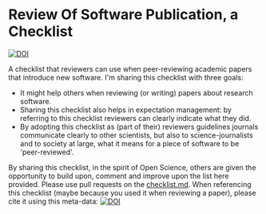 # Review Of Software Publication, a Checklist

[![DOI](https://zenodo.org/badge/664584708.svg)](https://zenodo.org/badge/latestdoi/664584708)

A checklist that reviewers can use when peer-reviewing academic papers that introduce new software. I'm sharing this checklist with three goals:

- It might help others when reviewing (or writing) papers about research software.
- Sharing this checklist also helps in expectation management: by referring to this checklist reviewers can clearly indicate what they did.
- By adopting this checklist as (part of their) reviewers guidelines journals communicate clearly to other scientists, but also to science-journalists and to society at large, what it means for a piece of software to be 'peer-reviewed'.

By sharing this checklist, in the spirit of Open Science, others are given the opportunity to build upon, comment and improve upon the list here provided. Please use pull requests on the [checklist.md](checklist.md). When referencing this checklist (maybe because you used it when reviewing a paper), please cite it using this meta-data: [![DOI](https://zenodo.org/badge/664584708.svg)](https://zenodo.org/badge/latestdoi/664584708)
